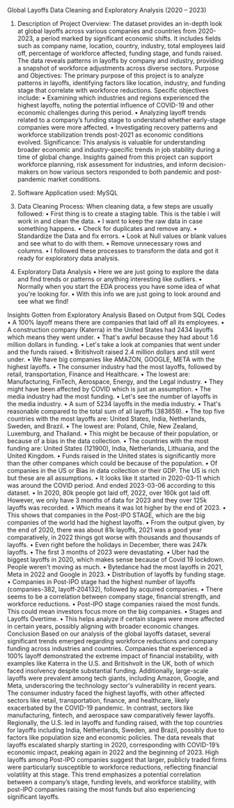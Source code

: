 Global Layoffs Data Cleaning and Exploratory Analysis (2020 – 2023)

1.	Description of Project
	Overview: The dataset provides an in-depth look at global layoffs across various companies and countries from 2020-2023, a period marked by significant economic shifts. It includes fields such as company name, location, country, industry, total employees laid off, percentage of workforce affected, funding stage, and funds raised. The data reveals patterns in layoffs by company and industry, providing a snapshot of workforce adjustments across diverse sectors.
Purpose and Objectives: The primary purpose of this project is to analyze patterns in layoffs, identifying factors like location, industry, and funding stage that correlate with workforce reductions. Specific objectives include:
•	Examining which industries and regions experienced the highest layoffs, noting the potential influence of COVID-19 and other economic challenges during this period.
•	Analyzing layoff trends related to a company’s funding stage to understand whether early-stage companies were more affected.
•	Investigating recovery patterns and workforce stabilization trends post-2021 as economic conditions evolved.
Significance: This analysis is valuable for understanding broader economic and industry-specific trends in job stability during a time of global change. Insights gained from this project can support workforce planning, risk assessment for industries, and inform decision-makers on how various sectors responded to both pandemic and post-pandemic market conditions.
2.	Software Application used: MySQL

3.	Data Cleaning Process: When cleaning data, a few steps are usually followed:
•	First thing is to create a staging table. This is the table i will work in and clean the data.
•	 I want to keep the raw data in case something happens.
•	Check for duplicates and remove any.
•	Standardize the Data and fix errors.
•	Look at Null values or blank values and see what to do with them.
•	Remove unnecessary rows and columns.
•	I followed these processes to transform the data and got it ready for exploratory data analysis.

4.	 Exploratory Data Analysis
•	Here we are just going to explore the data and find trends or patterns or anything interesting like outliers.
•	Normally when you start the EDA process you have some idea of what you're looking for.
•	With this info we are just going to look around and see what we find!

Insights Gotten from Exploratory Analysis Based on Output from SQL Codes
•	A 100% layoff means there are companies that laid off all its employees.
•	A construction company (Katerra) in the United States had 2434 layoffs which means they went under.
•	That's awful because they had about 1.6 million dollars in funding.
•	Let's take a look at companies that went under and the funds raised.
•	Britishvolt raised 2.4 million dollars and still went under.
•	We have big companies like AMAZON, GOOGLE, META with the highest layoffs.
•	The consumer industry had the most layoffs, followed by retail, transportation, Finance and Healthcare.
•	The lowest are: Manufacturing, FinTech, Aerospace, Energy, and the Legal industry.
•	They might have been affected by COVID which is just an assumption.
•	The media industry had the most funding.
•	Let's see the number of layoffs in the media industry.
•	A sum of 5234 layoffs in the media industry.
•	That's reasonable compared to the total sum of all layoffs (383659).
•	The top five countries with the most layoffs are: United States, India, Netherlands, Sweden, and Brazil.
•	The lowest are: Poland, Chile, New Zealand, Luxemburg, and Thailand.
•	This might be because of their population, or because of a bias in the data collection.
•	The countries with the most funding are: United States (121900), India, Netherlands, Lithuania, and the United Kingdom.
•	Funds raised in the United states is significantly more than the other companes which could be because of the population.
•	Of companies in the US or Bias in data collection or their GDP. The US is rich but these are all assumptions.
•	It looks like it started in 2020-03-11 which was around the COVID period. And ended 2023-03-06 according to this dataset.
•	In 2020, 80k people got laid off, 2022, over 160k got laid off.  However, we only have 3 months of data for 2023 and they over 125k layoffs was recorded.
•	Which means it was lot higher by the end of 2023.
•	This shows that companies in the Post-IPO STAGE, which are the big companies of the world had the highest layoffs.
•	From the output given, by the end of 2020, there was about 81k layoffs, 2021 was a good year comparatively, in 2022 things got worse with thousands and thousands of layoffs.
•	Even right before the holidays in December, there was 247k layoffs.
•	The first 3 months of 2023 were devastating.
•	Uber had the biggest layoffs in 2020, which makes sense because of Covid 19 lockdown. People weren't moving as much.
•	Bytedance had the most layoffs in 2021, Meta in 2022 and Google in 2023.
•	Distribution of layoffs by funding stage.
•	Companies in Post-IPO stage had the highest number of layoffs (companies-382, layoff-204132), followed by acquired companies.
•	There seems to be a correlation between company stage, financial strength, and workforce reductions.
•	Post-IPO stage companies raised the most funds. This could mean investors focus more on the big companies.
•	Stages and Layoffs Overtime.
•	This helps analyze if certain stages were more affected in certain years, possibly aligning with broader economic changes.
Conclusion
Based on our analysis of the global layoffs dataset, several significant trends emerged regarding workforce reductions and company funding across industries and countries. Companies that experienced a 100% layoff demonstrated the extreme impact of financial instability, with examples like Katerra in the U.S. and Britishvolt in the UK, both of which faced insolvency despite substantial funding. Additionally, large-scale layoffs were prevalent among tech giants, including Amazon, Google, and Meta, underscoring the technology sector's vulnerability in recent years.
The consumer industry faced the highest layoffs, with other affected sectors like retail, transportation, finance, and healthcare, likely exacerbated by the COVID-19 pandemic. In contrast, sectors like manufacturing, fintech, and aerospace saw comparatively fewer layoffs. Regionally, the U.S. led in layoffs and funding raised, with the top countries for layoffs including India, Netherlands, Sweden, and Brazil, possibly due to factors like population size and economic policies. 
The data reveals that layoffs escalated sharply starting in 2020, corresponding with COVID-19’s economic impact, peaking again in 2022 and the beginning of 2023. High layoffs among Post-IPO companies suggest that larger, publicly traded firms were particularly susceptible to workforce reductions, reflecting financial volatility at this stage. This trend emphasizes a potential correlation between a company’s stage, funding levels, and workforce stability, with post-IPO companies raising the most funds but also experiencing significant layoffs.

